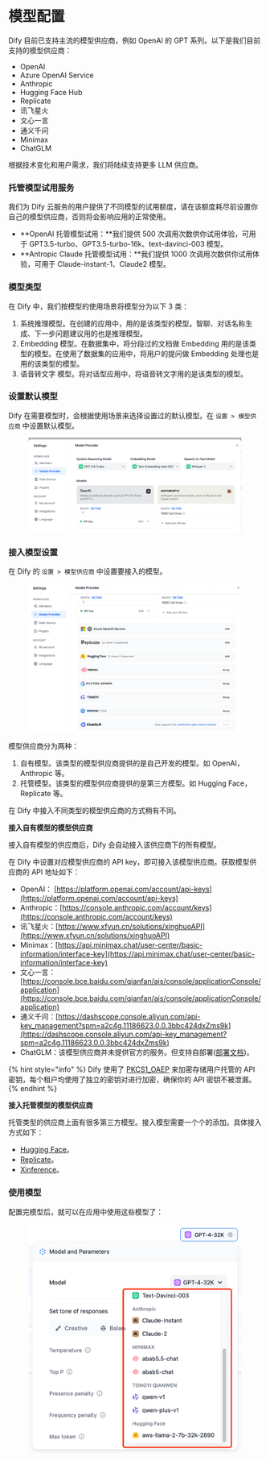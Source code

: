 # 模型配置

Dify 目前已支持主流的模型供应商，例如 OpenAI 的 GPT 系列。以下是我们目前支持的模型供应商：

* OpenAI
* Azure OpenAI Service
* Anthropic
* Hugging Face Hub
* Replicate
* 讯飞星火
* 文心一言
* 通义千问
* Minimax
* ChatGLM

根据技术变化和用户需求，我们将陆续支持更多 LLM 供应商。

### 托管模型试用服务

我们为 Dify 云服务的用户提供了不同模型的试用额度，请在该额度耗尽前设置你自己的模型供应商，否则将会影响应用的正常使用。

* **OpenAI 托管模型试用：**我们提供 500 次调用次数供你试用体验，可用于 GPT3.5-turbo、GPT3.5-turbo-16k、text-davinci-003 模型。
* **Antropic Claude 托管模型试用：**我们提供 1000 次调用次数供你试用体验，可用于 Claude-instant-1、Claude2 模型。

### 模型类型

在 Dify 中，我们按模型的使用场景将模型分为以下 3 类：

1. 系统推理模型。在创建的应用中，用的是该类型的模型。智聊、对话名称生成、下一步问题建议用的也是推理模型。
2. Embedding 模型。在数据集中，将分段过的文档做 Embedding 用的是该类型的模型。在使用了数据集的应用中，将用户的提问做 Embedding 处理也是用的该类型的模型。
3. 语音转文字 模型。将对话型应用中，将语音转文字用的是该类型的模型。

### 设置默认模型

Dify 在需要模型时，会根据使用场景来选择设置过的默认模型。在 `设置 > 模型供应商` 中设置默认模型。


<figure><img src="../../.gitbook/assets/image (15).png" alt=""><figcaption></figcaption></figure>

### 接入模型设置

在 Dify 的 `设置 > 模型供应商` 中设置要接入的模型。

<figure><img src="../../.gitbook/assets/image (16).png" alt=""><figcaption></figcaption></figure>

模型供应商分为两种：

1. 自有模型。该类型的模型供应商提供的是自己开发的模型。如 OpenAI，Anthropic 等。
2. 托管模型。该类型的模型供应商提供的是第三方模型。如 Hugging Face，Replicate 等。


在 Dify 中接入不同类型的模型供应商的方式稍有不同。



**接入自有模型的模型供应商**

接入自有模型的供应商后，Dify 会自动接入该供应商下的所有模型。


在 Dify 中设置对应模型供应商的 API key，即可接入该模型供应商。获取模型供应商的 API 地址如下：

* OpenAI： [https://platform.openai.com/account/api-keys](https://platform.openai.com/account/api-keys)
* Anthropic：[https://console.anthropic.com/account/keys](https://console.anthropic.com/account/keys)
* 讯飞星火：[https://www.xfyun.cn/solutions/xinghuoAPI](https://www.xfyun.cn/solutions/xinghuoAPI)
* Minimax：[https://api.minimax.chat/user-center/basic-information/interface-key](https://api.minimax.chat/user-center/basic-information/interface-key)
* 文心一言：[https://console.bce.baidu.com/qianfan/ais/console/applicationConsole/application](https://console.bce.baidu.com/qianfan/ais/console/applicationConsole/application)
* 通义千问：[https://dashscope.console.aliyun.com/api-key_management?spm=a2c4g.11186623.0.0.3bbc424dxZms9k](https://dashscope.console.aliyun.com/api-key_management?spm=a2c4g.11186623.0.0.3bbc424dxZms9k)
* ChatGLM：该模型供应商并未提供官方的服务。但支持自部署([部署文档](https://github.com/THUDM/ChatGLM2-6B#%E7%8E%AF%E5%A2%83%E5%AE%89%E8%A3%85))。

{% hint style="info" %}
Dify 使用了 [PKCS1_OAEP](https://pycryptodome.readthedocs.io/en/latest/src/cipher/oaep.html) 来加密存储用户托管的 API 密钥，每个租户均使用了独立的密钥对进行加密，确保你的 API 密钥不被泄漏。
{% endhint %}

**接入托管模型的模型供应商**

托管类型的供应商上面有很多第三方模型。接入模型需要一个个的添加。具体接入方式如下：

* [Hugging Face](hugging-face.md)。
* [Replicate](replicate.md)。
* [Xinference](xinference.md)。



### 使用模型

配置完模型后，就可以在应用中使用这些模型了：

<figure><img src="../../.gitbook/assets/image.png" alt=""><figcaption></figcaption></figure>

